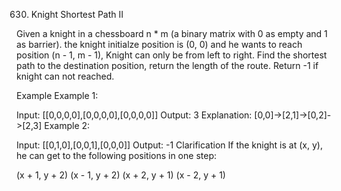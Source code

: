 630. Knight Shortest Path II

Given a knight in a chessboard n * m (a binary matrix with 0 as empty and 1 as barrier). the knight initialze position is (0, 0) and he wants to reach position (n - 1, m - 1), Knight can only be from left to right. Find the shortest path to the destination position, return the length of the route. Return -1 if knight can not reached.

Example
Example 1:

Input:
[[0,0,0,0],[0,0,0,0],[0,0,0,0]]
Output:
3
Explanation:
[0,0]->[2,1]->[0,2]->[2,3]
Example 2:

Input:
[[0,1,0],[0,0,1],[0,0,0]]
Output:
-1
Clarification
If the knight is at (x, y), he can get to the following positions in one step:

(x + 1, y + 2)
(x - 1, y + 2)
(x + 2, y + 1)
(x - 2, y + 1)

